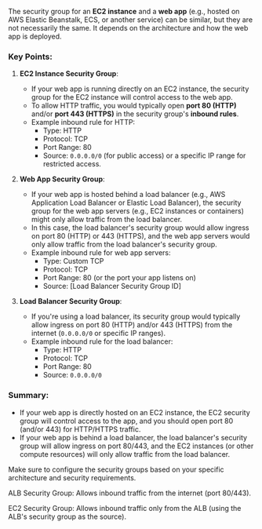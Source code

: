 The security group for an **EC2 instance** and a **web app** (e.g., hosted on AWS Elastic Beanstalk, ECS, or another service) can be similar, but they are not necessarily the same. It depends on the architecture and how the web app is deployed.

### Key Points:
1. **EC2 Instance Security Group**:
   - If your web app is running directly on an EC2 instance, the security group for the EC2 instance will control access to the web app.
   - To allow HTTP traffic, you would typically open **port 80 (HTTP)** and/or **port 443 (HTTPS)** in the security group's **inbound rules**.
   - Example inbound rule for HTTP:
     - Type: HTTP
     - Protocol: TCP
     - Port Range: 80
     - Source: `0.0.0.0/0` (for public access) or a specific IP range for restricted access.

2. **Web App Security Group**:
   - If your web app is hosted behind a load balancer (e.g., AWS Application Load Balancer or Elastic Load Balancer), the security group for the web app servers (e.g., EC2 instances or containers) might only allow traffic from the load balancer.
   - In this case, the load balancer's security group would allow ingress on port 80 (HTTP) or 443 (HTTPS), and the web app servers would only allow traffic from the load balancer's security group.
   - Example inbound rule for web app servers:
     - Type: Custom TCP
     - Protocol: TCP
     - Port Range: 80 (or the port your app listens on)
     - Source: [Load Balancer Security Group ID]

3. **Load Balancer Security Group**:
   - If you're using a load balancer, its security group would typically allow ingress on port 80 (HTTP) and/or 443 (HTTPS) from the internet (`0.0.0.0/0` or specific IP ranges).
   - Example inbound rule for the load balancer:
     - Type: HTTP
     - Protocol: TCP
     - Port Range: 80
     - Source: `0.0.0.0/0`

### Summary:
- If your web app is directly hosted on an EC2 instance, the EC2 security group will control access to the app, and you should open port 80 (and/or 443) for HTTP/HTTPS traffic.
- If your web app is behind a load balancer, the load balancer's security group will allow ingress on port 80/443, and the EC2 instances (or other compute resources) will only allow traffic from the load balancer.

Make sure to configure the security groups based on your specific architecture and security requirements.

ALB Security Group: Allows inbound traffic from the internet (port 80/443).

EC2 Security Group: Allows inbound traffic only from the ALB (using the ALB's security group as the source).